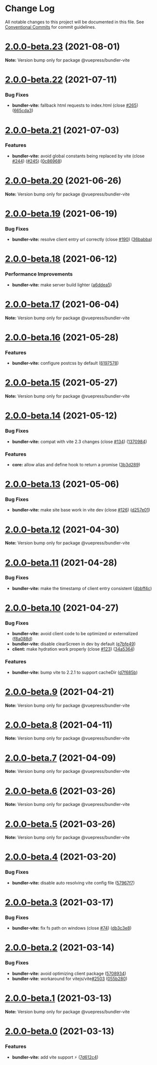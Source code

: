 # Change Log

All notable changes to this project will be documented in this file.
See [Conventional Commits](https://conventionalcommits.org) for commit guidelines.

# [2.0.0-beta.23](https://github.com/vuepress/vuepress-next/compare/v2.0.0-beta.22...v2.0.0-beta.23) (2021-08-01)

**Note:** Version bump only for package @vuepress/bundler-vite





# [2.0.0-beta.22](https://github.com/vuepress/vuepress-next/compare/v2.0.0-beta.21...v2.0.0-beta.22) (2021-07-11)


### Bug Fixes

* **bundler-vite:** fallback html requests to index.html (close [#265](https://github.com/vuepress/vuepress-next/issues/265)) ([665cda3](https://github.com/vuepress/vuepress-next/commit/665cda3b84f53a62177083af8af6d034b7e1c147))





# [2.0.0-beta.21](https://github.com/vuepress/vuepress-next/compare/v2.0.0-beta.20...v2.0.0-beta.21) (2021-07-03)


### Features

* **bundler-vite:** avoid global constants being replaced by vite (close [#244](https://github.com/vuepress/vuepress-next/issues/244)) ([#245](https://github.com/vuepress/vuepress-next/issues/245)) ([0c86968](https://github.com/vuepress/vuepress-next/commit/0c869684c4e179347eebc38d916a0dfd2115b321))





# [2.0.0-beta.20](https://github.com/vuepress/vuepress-next/compare/v2.0.0-beta.19...v2.0.0-beta.20) (2021-06-26)

**Note:** Version bump only for package @vuepress/bundler-vite





# [2.0.0-beta.19](https://github.com/vuepress/vuepress-next/compare/v2.0.0-beta.18...v2.0.0-beta.19) (2021-06-19)


### Bug Fixes

* **bundler-vite:** resolve client entry url correctly (close [#190](https://github.com/vuepress/vuepress-next/issues/190)) ([36babba](https://github.com/vuepress/vuepress-next/commit/36babba394eccc070838c6d0861e91924d305e26))





# [2.0.0-beta.18](https://github.com/vuepress/vuepress-next/compare/v2.0.0-beta.17...v2.0.0-beta.18) (2021-06-12)


### Performance Improvements

* **bundler-vite:** make server build lighter ([a6ddea5](https://github.com/vuepress/vuepress-next/commit/a6ddea5fd1a1979f5d3a7cc460e1602cb5254f08))





# [2.0.0-beta.17](https://github.com/vuepress/vuepress-next/compare/v2.0.0-beta.16...v2.0.0-beta.17) (2021-06-04)

**Note:** Version bump only for package @vuepress/bundler-vite





# [2.0.0-beta.16](https://github.com/vuepress/vuepress-next/compare/v2.0.0-beta.15...v2.0.0-beta.16) (2021-05-28)


### Features

* **bundler-vite:** configure postcss by default ([6197578](https://github.com/vuepress/vuepress-next/commit/61975781151ace783f3021bd6a3c55c4fa7b12bd))





# [2.0.0-beta.15](https://github.com/vuepress/vuepress-next/compare/v2.0.0-beta.14...v2.0.0-beta.15) (2021-05-27)

**Note:** Version bump only for package @vuepress/bundler-vite





# [2.0.0-beta.14](https://github.com/vuepress/vuepress-next/compare/v2.0.0-beta.13...v2.0.0-beta.14) (2021-05-12)


### Bug Fixes

* **bundler-vite:** compat with vite 2.3 changes (close [#134](https://github.com/vuepress/vuepress-next/issues/134)) ([1370984](https://github.com/vuepress/vuepress-next/commit/13709840080d17c6c239af53a212258d9157ffae))


### Features

* **core:** allow alias and define hook to return a promise ([3b3d289](https://github.com/vuepress/vuepress-next/commit/3b3d2893c58115de65606ffc508fdc7a9cf96f79))





# [2.0.0-beta.13](https://github.com/vuepress/vuepress-next/compare/v2.0.0-beta.12...v2.0.0-beta.13) (2021-05-06)


### Bug Fixes

* **bundler-vite:** make site base work in vite dev (close [#126](https://github.com/vuepress/vuepress-next/issues/126)) ([d257e01](https://github.com/vuepress/vuepress-next/commit/d257e01b69a8b4d0032b75be233b1c381289b529))





# [2.0.0-beta.12](https://github.com/vuepress/vuepress-next/compare/v2.0.0-beta.11...v2.0.0-beta.12) (2021-04-30)

**Note:** Version bump only for package @vuepress/bundler-vite





# [2.0.0-beta.11](https://github.com/vuepress/vuepress-next/compare/v2.0.0-beta.10...v2.0.0-beta.11) (2021-04-28)


### Bug Fixes

* **bundler-vite:** make the timestamp of client entry consistent ([4bbff4c](https://github.com/vuepress/vuepress-next/commit/4bbff4c22f67c456a0f4dcfe3ddf5724902a4d2a))





# [2.0.0-beta.10](https://github.com/vuepress/vuepress-next/compare/v2.0.0-beta.9...v2.0.0-beta.10) (2021-04-27)


### Bug Fixes

* **bundler-vite:** avoid client code to be optimized or externalized ([f8a088d](https://github.com/vuepress/vuepress-next/commit/f8a088db5f428087a58dec4823627a9e3b447a75))
* **bundler-vite:** disable clearScreen in dev by default ([e7bfe49](https://github.com/vuepress/vuepress-next/commit/e7bfe49d10aa8d3c5121120435ed5076fbe80a27))
* **client:** make hydration work properly (close [#123](https://github.com/vuepress/vuepress-next/issues/123)) ([34a5364](https://github.com/vuepress/vuepress-next/commit/34a5364ad6005e64a3e726296b9b8b73318fcbd4))


### Features

* **bundler-vite:** bump vite to 2.2.1 to support cacheDir ([d7f685b](https://github.com/vuepress/vuepress-next/commit/d7f685b5d729d9f8c9f858673355a37cb22fc90e))





# [2.0.0-beta.9](https://github.com/vuepress/vuepress-next/compare/v2.0.0-beta.8...v2.0.0-beta.9) (2021-04-21)

**Note:** Version bump only for package @vuepress/bundler-vite





# [2.0.0-beta.8](https://github.com/vuepress/vuepress-next/compare/v2.0.0-beta.7...v2.0.0-beta.8) (2021-04-11)

**Note:** Version bump only for package @vuepress/bundler-vite





# [2.0.0-beta.7](https://github.com/vuepress/vuepress-next/compare/v2.0.0-beta.6...v2.0.0-beta.7) (2021-04-09)

**Note:** Version bump only for package @vuepress/bundler-vite





# [2.0.0-beta.6](https://github.com/vuepress/vuepress-next/compare/v2.0.0-beta.5...v2.0.0-beta.6) (2021-03-26)

**Note:** Version bump only for package @vuepress/bundler-vite





# [2.0.0-beta.5](https://github.com/vuepress/vuepress-next/compare/v2.0.0-beta.4...v2.0.0-beta.5) (2021-03-26)

**Note:** Version bump only for package @vuepress/bundler-vite





# [2.0.0-beta.4](https://github.com/vuepress/vuepress-next/compare/v2.0.0-beta.3...v2.0.0-beta.4) (2021-03-20)


### Bug Fixes

* **bundler-vite:** disable auto resolving vite config file ([57967f7](https://github.com/vuepress/vuepress-next/commit/57967f7dec27c4148edf920decead327cc8746bf))





# [2.0.0-beta.3](https://github.com/vuepress/vuepress-next/compare/v2.0.0-beta.2...v2.0.0-beta.3) (2021-03-17)


### Bug Fixes

* **bundler-vite:** fix fs path on windows (close [#74](https://github.com/vuepress/vuepress-next/issues/74)) ([db3c3e8](https://github.com/vuepress/vuepress-next/commit/db3c3e8639d040aa8b408006d48b160a0b234e12))





# [2.0.0-beta.2](https://github.com/vuepress/vuepress-next/compare/v2.0.0-beta.1...v2.0.0-beta.2) (2021-03-14)


### Bug Fixes

* **bundler-vite:** avoid optimizing client package ([5708934](https://github.com/vuepress/vuepress-next/commit/57089344f87bf381f8e6f2711eb6df9364c72432))
* **bundler-vite:** workaround for vitejs/vite[#2503](https://github.com/vuepress/vuepress-next/issues/2503) ([055b280](https://github.com/vuepress/vuepress-next/commit/055b280a8488c42614702533cc9eb8fb2852c71b))





# [2.0.0-beta.1](https://github.com/vuepress/vuepress-next/compare/v2.0.0-beta.0...v2.0.0-beta.1) (2021-03-13)

**Note:** Version bump only for package @vuepress/bundler-vite





# [2.0.0-beta.0](https://github.com/vuepress/vuepress-next/compare/v2.0.0-alpha.26...v2.0.0-beta.0) (2021-03-13)


### Features

* **bundler-vite:** add vite support :zap: ([7d612c4](https://github.com/vuepress/vuepress-next/commit/7d612c45d83d42b246316f93cc3385a9968307af))
